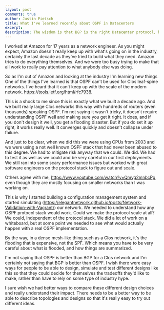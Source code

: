 ```yaml
---
layout: post
comments: true
author: Justin Pietsch
title: What I've learned recently about OSPF in Datacenters
excerpt: 
description: The wisdom is that BGP is the right Datacenter protocol, but is it? Do we know?
---
```

I worked at Amazon for 17 years as a network engineer. As you might expect, Amazon doesn't really keep up with what's going on in the industry, certainly the last decade as they've tried to build what they need. Amazon tries to do everything themselves. And we were too busy trying to make that all work to really pay attention to what anybody else was doing.

So as I'm out of Amazon and looking at the industry I'm learning new things. One of the things I've learned is that OSPF can't be used for Clos leaf-spine networks. I've heard that it can't keep up with the scale of the modern network. https://tools.ietf.org/html/rfc7938.


This is a shock to me since this is exactly what we built a decade ago. And we built really large Clos networks this way with hundreds of routers (even thousands) speaking OSPF. I'm not saying it wasn't tricky, it doesn't require understanding OSPF well and making sure you get it right. It does, and if you don't design it well, you get a flooding disaster. But if you do set it up right, it works really well. It converges quickly and doesn't collapse under failure.

And just to be clear, when we did this we were using CPUs from 2003 and we were using a not well known OSPF stack that had never been abused to this degree. We had to mitigate risk anyway that we could. We did. We had to test it as well as we could and be very careful in our first deployments. We still ran into some scary performance issues but worked with great software engineers on the protocol stack to figure out and scale.

Others agree with me, https://www.youtube.com/watch?v=Qmvg2mnbcPg, even though they are mostly focusing on smaller networks than I was working on.

 This is why I started building a configuration management system and started simulating (https://elegantnetwork.github.io/posts/Network-Validation-with-Vagrant/) our network. We needed to understand how any OSPF protocol stack would work. Could we make the protocol scale at all? We could, independent of the protocol stack. We did a lot of work on a whiteboard, but at some point we needed to see what would actually happen with a real OSPF implementation.

By the way, in a dense mesh-like thing such as a Clos network, it's the flooding that is expensive, not the SPF. Which means you have to be very careful about what is flooded, and how things are summarized.

I'm not saying that OSPF is better than BGP for a Clos network and I'm certainly not saying that BGP is better than OSPF. I wish there were easy ways for people to be able to design, simulate and test different designs like this so that they could decide for themselves the tradeoffs they'd like to make, rather than have to rely on some type of industry hype.

I sure wish we had better ways to compare these different design choices and really understand their impact. There needs to be a better way to be able to describe topologies and designs so that it's really easy to try out different ideas.